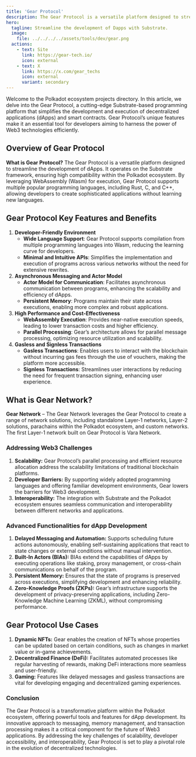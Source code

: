 ```yaml
---
title: 'Gear Protocol'
description: The Gear Protocol is a versatile platform designed to streamline the development of dApps.
hero:
  tagline: Streamline the development of Dapps with Substrate.
  image: 
    file: ../../../../assets/tools/dev/gear.png
  actions:
    - text: Site
      link: https://gear-tech.io/
      icon: external
    - text: X
      link: https://x.com/gear_techs
      icon: external
      variant: secondary
---
```


Welcome to the Polkadot ecosystem projects directory. In this article, we delve into the Gear Protocol, a cutting-edge Substrate-based programming platform that simplifies the development and execution of decentralized applications (dApps) and smart contracts. Gear Protocol’s unique features make it an essential tool for developers aiming to harness the power of Web3 technologies efficiently.

## Overview of Gear Protocol
**What is Gear Protocol?** The Gear Protocol is a versatile platform designed to streamline the development of dApps. It operates on the Substrate framework, ensuring high compatibility within the Polkadot ecosystem. By leveraging WebAssembly (Wasm) for execution, Gear Protocol supports multiple popular programming languages, including Rust, C, and C++, allowing developers to create sophisticated applications without learning new languages.

## Gear Protocol Key Features and Benefits
1. **Developer-Friendly Environment**
    - **Wide Language Support**: Gear Protocol supports compilation from multiple programming languages into Wasm, reducing the learning curve for developers.
    - **Minimal and Intuitive APIs**: Simplifies the implementation and execution of programs across various networks without the need for extensive rewrites.
2. **Asynchronous Messaging and Actor Model**
    - **Actor Model for Communication**: Facilitates asynchronous communication between programs, enhancing the scalability and efficiency of dApps.
    - **Persistent Memory**: Programs maintain their state across executions, enabling more complex and robust applications.
3. **High Performance and Cost-Effectiveness**
    - **WebAssembly Execution**: Provides near-native execution speeds, leading to lower transaction costs and higher efficiency.
    - **Parallel Processing**: Gear’s architecture allows for parallel message processing, optimizing resource utilization and scalability.
4. **Gasless and Signless Transactions**
    - **Gasless Transactions**: Enables users to interact with the blockchain without incurring gas fees through the use of vouchers, making the platform more accessible.
    - **Signless Transactions**: Streamlines user interactions by reducing the need for frequent transaction signing, enhancing user experience.

## What is Gear Network?
**Gear Network** – The Gear Network leverages the Gear Protocol to create a range of network solutions, including standalone Layer-1 networks, Layer-2 solutions, parachains within the Polkadot ecosystem, and custom networks. The first Layer-1 network built on Gear Protocol is Vara Network.

### Addressing Web3 Challenges
1. **Scalability:** Gear Protocol’s parallel processing and efficient resource allocation address the scalability limitations of traditional blockchain platforms.
2. **Developer Barriers:** By supporting widely adopted programming languages and offering familiar development environments, Gear lowers the barriers for Web3 development.
3. **Interoperability:** The integration with Substrate and the Polkadot ecosystem ensures seamless communication and interoperability between different networks and applications.

### Advanced Functionalities for dApp Development
1. **Delayed Messaging and Automation:** Supports scheduling future actions autonomously, enabling self-sustaining applications that react to state changes or external conditions without manual intervention.
2. **Built-In Actors (BIAs):** BIAs extend the capabilities of dApps by executing operations like staking, proxy management, or cross-chain communications on behalf of the program.
3. **Persistent Memory:** Ensures that the state of programs is preserved across executions, simplifying development and enhancing reliability.
4. **Zero-Knowledge Proofs (ZKPs):** Gear’s infrastructure supports the development of privacy-preserving applications, including Zero-Knowledge Machine Learning (ZKML), without compromising performance.

## Gear Protocol Use Cases
1. **Dynamic NFTs:** Gear enables the creation of NFTs whose properties can be updated based on certain conditions, such as changes in market value or in-game achievements.
2. **Decentralized Finance (DeFi):** Facilitates automated processes like regular harvesting of rewards, making DeFi interactions more seamless and user-friendly.
3. **Gaming:** Features like delayed messages and gasless transactions are vital for developing engaging and decentralized gaming experiences.

### Conclusion
The Gear Protocol is a transformative platform within the Polkadot ecosystem, offering powerful tools and features for dApp development. Its innovative approach to messaging, memory management, and transaction processing makes it a critical component for the future of Web3 applications. By addressing the key challenges of scalability, developer accessibility, and interoperability, Gear Protocol is set to play a pivotal role in the evolution of decentralized technologies.
